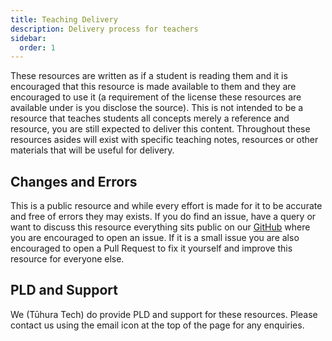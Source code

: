 ```yaml
---
title: Teaching Delivery
description: Delivery process for teachers
sidebar:
  order: 1
---
```


These resources are written as if a student is reading them and it is encouraged that this resource is made available to them and they are encouraged to use it (a requirement of the license these resources are available under is you disclose the source). This is not intended to be a resource that teaches students all concepts merely a reference and resource, you are still expected to deliver this content. Throughout these resources asides will exist with specific teaching notes, resources or other materials that will be useful for delivery.

## Changes and Errors

This is a public resource and while every effort is made for it to be accurate and free of errors they may exists. If you do find an issue, have a query or want to discuss this resource everything sits public on our [GitHub](https://github.com/Tuhura-Tech/wiki) where you are encouraged to open an issue. If it is a small issue you are also encouraged to open a Pull Request to fix it yourself and improve this resource for everyone else.

## PLD and Support

We (Tūhura Tech) do provide PLD and support for these resources. Please contact us using the email icon at the top of the page for any enquiries.
